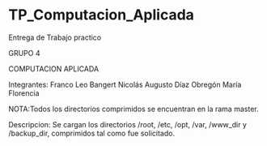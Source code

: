 # TP_Computacion_Aplicada

Entrega de Trabajo practico 

GRUPO 4

COMPUTACION APLICADA

Integrantes:
Franco Leo Bangert
Nicolás Augusto Díaz
Obregón María Florencia

NOTA:Todos los directorios comprimidos se encuentran en la rama master.

Descripcion:
Se cargan  los directorios /root, /etc, /opt, /var, /www_dir
y /backup_dir, comprimidos tal como fue solicitado.
